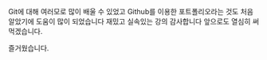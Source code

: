 Git에 대해 여러모로 많이 배울 수 있었고
Github를 이용한 포트폴리오라는 것도 처음 알았기에 도움이 많이 되었습니다
재밌고 실속있는 강의 감사합니다
앞으로도 열심히 써먹겠습니다.

즐거웠습니다.